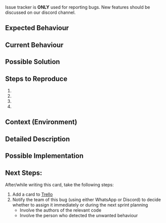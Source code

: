 Issue tracker is **ONLY** used for reporting bugs. New features should be discussed on our discord channel.

<!--- Provide a general summary of the issue in the Title above -->

## Expected Behaviour
<!--- Tell us what should happen -->

## Current Behaviour
<!--- Tell us what happens instead of the expected behaviour -->

## Possible Solution
<!--- Not obligatory, but suggest a fix/reason for the bug, -->

## Steps to Reproduce
<!--- Provide a link to a live example, or an unambiguous set of steps to -->
<!--- reproduce this bug. Include code to reproduce, if relevant -->
1.
2.
3.
4.

## Context (Environment)
<!--- How has this issue affected you? What are you trying to accomplish? -->
<!--- Providing context helps us come up with a solution that is most useful in the real world -->

<!--- Provide a general summary of the issue in the Title above -->

## Detailed Description
<!--- Provide a detailed description of the change or addition you are proposing -->

## Possible Implementation
<!--- Not obligatory, but suggest an idea for implementing addition or change -->

## Next Steps:

After/while writing this card, take the following steps: 

1. Add a card to [Trello](https://trello.com/b/Gtc7wuxz/team-sprintboard) 
2. Notify the team of this bug (using either WhatsApp or Discord) to decide whether to assign it immediately or during the next sprint planning
    - Involve the authors of the relevant code
    - Involve the person who detected the unwanted behaviour

